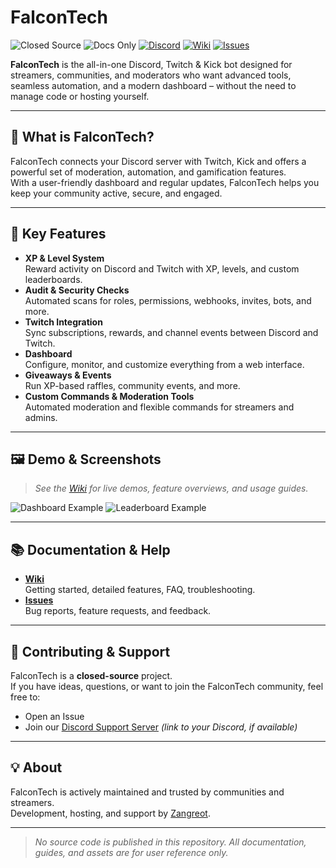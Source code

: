 # FalconTech
![Closed Source](https://img.shields.io/badge/source-closed--source-red)
![Docs Only](https://img.shields.io/badge/docs-available-blue)
[![Discord](https://img.shields.io/discord/1248661763965321247?label=discord&logo=discord&color=5865F2)](https://discord.gg/nASdSJhQuZ)
[![Wiki](https://img.shields.io/badge/wiki-available-brightgreen)](https://github.com/Zangreot/falcontech/wiki)
[![Issues](https://img.shields.io/github/issues/Zangreot/falcontech)](https://github.com/Zangreot/falcontech/issues)

**FalconTech** is the all-in-one Discord, Twitch & Kick bot designed for streamers, communities, and moderators who want advanced tools, seamless automation, and a modern dashboard – without the need to manage code or hosting yourself.

---

## 🚀 What is FalconTech?

FalconTech connects your Discord server with Twitch, Kick and offers a powerful set of moderation, automation, and gamification features.  
With a user-friendly dashboard and regular updates, FalconTech helps you keep your community active, secure, and engaged.

---

## 🌟 Key Features

- **XP & Level System**  
  Reward activity on Discord and Twitch with XP, levels, and custom leaderboards.
- **Audit & Security Checks**  
  Automated scans for roles, permissions, webhooks, invites, bots, and more.
- **Twitch Integration**  
  Sync subscriptions, rewards, and channel events between Discord and Twitch.
- **Dashboard**  
  Configure, monitor, and customize everything from a web interface.
- **Giveaways & Events**  
  Run XP-based raffles, community events, and more.
- **Custom Commands & Moderation Tools**  
  Automated moderation and flexible commands for streamers and admins.

---

## 🖼️ Demo & Screenshots

> _See the [Wiki](https://github.com/Zangreot/falcontech/wiki) for live demos, feature overviews, and usage guides._

![Dashboard Example](assets/dashboard-screenshot.png)
![Leaderboard Example](assets/leaderboard-screenshot.png)

---

## 📚 Documentation & Help

- **[Wiki](https://github.com/Zangreot/falcontech/wiki)**  
  Getting started, detailed features, FAQ, troubleshooting.
- **[Issues](https://github.com/Zangreot/falcontech/issues)**  
  Bug reports, feature requests, and feedback.

---

## 🤝 Contributing & Support

FalconTech is a **closed-source** project.  
If you have ideas, questions, or want to join the FalconTech community, feel free to:
- Open an Issue
- Join our [Discord Support Server](#) *(link to your Discord, if available)*

---

## 💡 About

FalconTech is actively maintained and trusted by communities and streamers.  
Development, hosting, and support by [Zangreot](https://github.com/Zangreot).

---

> _No source code is published in this repository. All documentation, guides, and assets are for user reference only._
